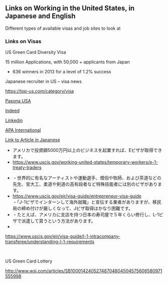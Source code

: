 ## Links on Working in the United States, in Japanese and English
  Different types of available visas and job sites to look at

### Links on Visas
US Green Card Diversity Visa

15 million Applications, with 50,000 + applicants from Japan

* 636 winners in 2013 for a level of 1.2% success

Japanese recruiter in US – visa news

  <a href="https://top-us.com/category/visa">https://top-us.com/category/visa</a>

[Pasona USA](http://www.pasona.com/en/)

[Indeed](http://www.indeed.com/q-Bilingual-Japanese-jobs.html)

[Linkedin](https://www.linkedin.com/jobs/search?keywords=Japanese%20Bilingual&amp;location=New%20York&amp;locationId=STATES.us.ny&amp;trk=jobs_jserp_search_button_execute&amp;searchOrigin=JSERP)

[APA International](http://www.apaintl.com/)

 [Link to Article in Japanese](http://oshiete.goo.ne.jp/qa/1610635.html">http://oshiete.goo.ne.jp/qa/1610635.html)

<ul>
  <li>アメリカで投資額5000万円以上のビジネスを起業すれば、Eビザが取得できます。</li>
  <li>
    <a href="https://www.uscis.gov/working-united-states/temporary-workers/e-1-treaty-traders">https://www.uscis.gov/working-united-states/temporary-workers/e-1-treaty-traders</a>
  </li>
</ul>
<ul>
  <li>
    ・世界的に有名なアーティストや運動選手、僧侶や牧師、および茶道などの先生、宮大工、柔道や剣道の高有段者など特殊技能者には別のビザがあります。
  </li>
  <li>
    <a href="https://www.uscis.gov/eir/visa-guide/entrepreneur-visa-guide">https://www.uscis.gov/eir/visa-guide/entrepreneur-visa-guide</a><br>
    ・「J-1ビザでインターンして海外就職」と宣伝する業者がありますが、移民局の締め付けが厳しくなって、Jビザ取得はかなり困難です。
  </li>
  <li>・たとえば、アメリカに支店を持つ日本の寿司屋で５年くらい修行し、L-1ビザで派遣して貰うという方法があります。</li>
  <li></li>
</ul>
<p>
  <a href="https://www.uscis.gov/eir/visa-guide/l-1-intracompany-transferee/understanding-l-1-requirements">https://www.uscis.gov/eir/visa-guide/l-1-intracompany-transferee/understanding-l-1-requirements</a>
</p>
<p>&nbsp;</p>
<p>
  <span class="wysiwyg-underline">US Green Card Lottery</span>
</p>
<p>
  <a href="http://www.wsj.com/articles/SB10001424052748704804504575606580971555998">http://www.wsj.com/articles/SB10001424052748704804504575606580971555998</a>
</p>
